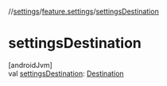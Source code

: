 //[settings](../../index.md)/[feature.settings](index.md)/[settingsDestination](settings-destination.md)

# settingsDestination

[androidJvm]\
val [settingsDestination](settings-destination.md): [Destination](../../../../core/ui/ui/core.ui.model.data/-destination/index.md)
